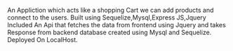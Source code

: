 An Appliction which acts like a shopping Cart we can add products and connect to the users.
Built using Sequelize,Mysql,Express JS,Jquery
Included An Api that fetches the data from frontend using Jquery and takes Response from backend database created using Mysql and Sequelize.
Deployed On LocalHost.
